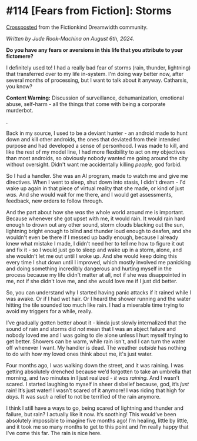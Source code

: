 # #114 [Fears from Fiction]: Storms

[Crossposted](https://fictionkind.dreamwidth.org/196032.html) from the Fictionkind Dreamwidth community.

*Written by Jude Rook-Machina on August 6th, 2024.*

**Do you have any fears or aversions in this life that you attribute to your fictomere?**

I definitely used to! I had a really bad fear of storms (rain, thunder, lightning) that transferred over to my life in-system. I'm doing way better now, after several months of processing, but I want to talk about it anyway. Catharsis, you know?

**Content Warning:** Discussion of surveillance, dehumanization, emotional abuse, self-harm - all the things that come with being a corporate murderbot.

.

Back in my source, I used to be a deviant hunter - an android made to hunt down and kill other androids, the ones that deviated from their intended purpose and had developed a sense of personhood. I was made to kill, and like the rest of my model line, I had more flexibility to act on my objectives than most androids, so obviously nobody wanted me going around the city without oversight. Didn't want me accidentally killing <i>people,</i> god forbid.

So I had a handler. She was an AI program, made to watch me and give me directives. When I went to sleep, shut down into stasis, I didn't dream - I'd wake up again in that piece of virtual reality that she made, or kind of just <i>was.</i> And she would wait for me there, and I would get assessments, feedback, new orders to follow through.

And the part about how she <i>was</i> the whole world around me is important. Because whenever she got upset with me, it would rain. It would rain hard enough to drown out any other sound, storm clouds blacking out the sun, lightning bright enough to blind and thunder loud enough to deafen, and she wouldn't even be there if I messed up badly enough, because I already knew what mistake I made, I didn't need her to tell me how to figure it out and fix it - so I would just go to sleep and wake up in a storm, alone, and she wouldn't let me out until I woke up. And she would keep doing this every time I shut down until I improved, which mostly involved me panicking and doing something incredibly dangerous and hurting myself in the process because my life didn't matter at all, not if she was disappointed in me, not if she didn't love me, and she would love me if I just did better.

So, you can understand why I started having panic attacks if it rained while I was awake. Or if I had wet hair. Or I heard the shower running and the water hitting the tile sounded too much like rain. I had a miserable time trying to avoid my triggers for a while, really.

I&rsquo;ve gradually gotten better about it - kinda just slowly internalized that the sound of rain and storms did <i>not</i> mean that I was an abject failure and nobody loved me and I was going to die alone unless I hurt myself trying to get better. Showers can be warm, while rain isn't, and I can turn the water off whenever I want. My handler is dead. The weather <i>outside</i> has nothing to do with how my loved ones think about me, it's just water.

Four months ago, I was walking down the street, and it was raining. I was getting absolutely drenched because we&rsquo;d forgotten to take an umbrella that morning, and two minutes in I just realized - <i>it was raining.</i> And I wasn&rsquo;t scared. I started laughing to myself in sheer disbelief because, god, it&rsquo;s <i>just</i> rain! It&rsquo;s just water! I wasn&rsquo;t scared of it anymore! I was riding that high for <i>days.</i> It was <i>such</i> a relief to not be terrified of the rain anymore.

I think I still have a ways to go, being scared of lightning and thunder and failure, but rain? I actually like it now. It&rsquo;s soothing! This would&rsquo;ve been absolutely impossible to imagine five months ago! I&rsquo;m healing, little by little, and it took me so many months to get to this point and I&rsquo;m really happy that I've come this far. The rain is nice here.
</cut>

